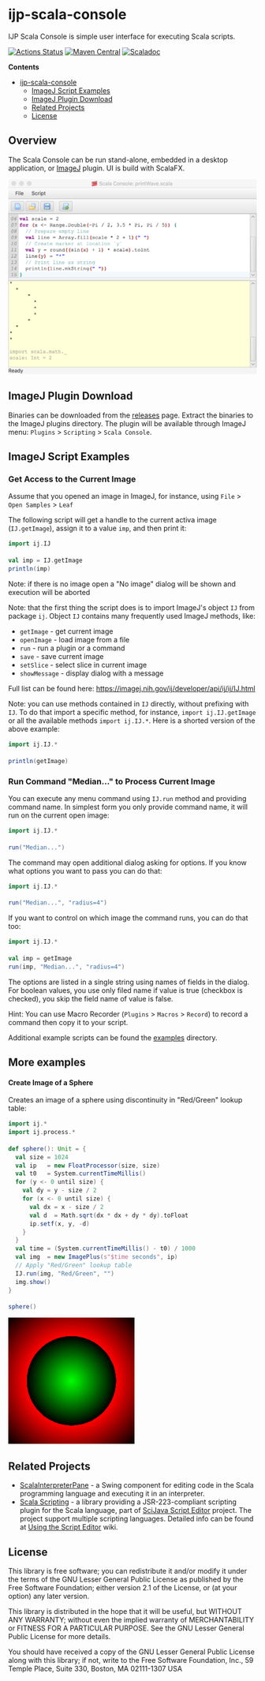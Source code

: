 ijp-scala-console
=================

IJP Scala Console is simple user interface for executing Scala scripts.

[![Actions Status](https://github.com/ij-plugins/ijp-scala-console/workflows/Scala%20CI/badge.svg)](https://github.com/ij-plugins/scala-console/actions)
[![Maven Central](https://maven-badges.herokuapp.com/maven-central/net.sf.ij-plugins/scala-console_3/badge.svg)](https://maven-badges.herokuapp.com/maven-central/net.sf.ij-plugins/scala-console_3)
[![Scaladoc](https://javadoc.io/badge2/net.sf.ij-plugins/scala-console_3/scaladoc.svg)](https://javadoc.io/doc/net.sf.ij-plugins/scala-console_3)

**Contents**

<!-- TOC -->

* [ijp-scala-console](#ijp-scala-console)
    * [ImageJ Script Examples](#imagej-script-examples)
    * [ImageJ Plugin Download](#imagej-plugin-download)
    * [Related Projects](#related-projects)
    * [License](#license)

<!-- TOC -->

Overview
--------

The Scala Console can be run stand-alone, embedded in a desktop application, or [ImageJ] plugin. UI is build with
ScalaFX.

![Screenshot](docs/images/Scala-Console-2_screenshot.png)

ImageJ Plugin Download
----------------------

Binaries can be downloaded from the [releases] page. Extract the binaries to the ImageJ plugins directory. The plugin
will be available through ImageJ menu: `Plugins` > `Scripting` > `Scala Console`.

ImageJ Script Examples
----------------------

### Get Access to the Current Image

Assume that you opened an image in ImageJ, for instance, using `File` > `Open Samples` > `Leaf`

The following script will get a handle to the current activa image (`IJ.getImage`), assign it to a value `imp`, and then
print it:

```scala
import ij.IJ

val imp = IJ.getImage
println(imp)
```

Note: if there is no image open a "No image" dialog will be shown and execution will be aborted

Note: that the first thing the script does is to import ImageJ's object `IJ` from package `ij`. Object `IJ` contains
many
frequently used ImageJ methods, like:

* `getImage` - get current image
* `openImage` - load image from a file
* `run` - run a plugin or a command
* `save`  - save current image
* `setSlice` - select slice in current image
* `showMessage` - display dialog with a message

Full list can be found here: https://imagej.nih.gov/ij/developer/api/ij/ij/IJ.html

Note: you can use methods contained in `IJ` directly, without prefixing with `IJ`. To do that import a specific method,
for instance, `import ij.IJ.getImage` or all the available methods `import ij.IJ.*`. Here is a shorted version of the
above example:

```scala
import ij.IJ.*

println(getImage)
```

### Run Command "Median..." to Process Current Image

You can execute any menu command using `IJ.run` method and providing command name. In simplest form you only provide
command name, it will run on the current open image:

```scala
import ij.IJ.*

run("Median...")
```

The command may open additional dialog asking for options. If you know what options you want to pass you can do that:

```scala
import ij.IJ.*

run("Median...", "radius=4")
```

If you want to control on which image the command runs, you can do that too:

```scala
import ij.IJ.*

val imp = getImage
run(imp, "Median...", "radius=4")
```

The options are listed in a single string using names of fields in the dialog. 
For boolean values, you use only filed name if value is true (checkbox is checked), 
you skip the field name of value is false.

Hint: You can use Macro Recorder (`Plugins` > `Macros` > `Record`) to record a command then copy it to your script.

Additional example scripts can be found the [examples] directory.

## More examples

#### Create Image of a Sphere

Creates an image of a sphere using discontinuity in "Red/Green" lookup table:

```scala
import ij.*
import ij.process.*

def sphere(): Unit = {
  val size = 1024
  val ip   = new FloatProcessor(size, size)
  val t0   = System.currentTimeMillis()
  for (y <- 0 until size) {
    val dy = y - size / 2
    for (x <- 0 until size) {
      val dx = x - size / 2
      val d  = Math.sqrt(dx * dx + dy * dy).toFloat
      ip.setf(x, y, -d)
    }
  }
  val time = (System.currentTimeMillis() - t0) / 1000
  val img  = new ImagePlus(s"$time seconds", ip)
  // Apply "Red/Green" lookup table
  IJ.run(img, "Red/Green", "")
  img.show()
}

sphere()
```
![example sphere](docs/images/example_sphere.png)

Related Projects
----------------

* [ScalaInterpreterPane] - a Swing component for editing code in the Scala programming language and executing it in an
  interpreter.
* [Scala Scripting](https://github.com/scijava/scripting-scala/) - a library providing a JSR-223-compliant scripting
  plugin for the Scala language, part of [SciJava Script Editor] project. The project support multiple scripting
  languages. Detailed info can be found at [Using the Script Editor](https://imagej.net/scripting/script-editor) wiki.

License
-------

This library is free software; you can redistribute it and/or
modify it under the terms of the GNU Lesser General Public
License as published by the Free Software Foundation; either
version 2.1 of the License, or (at your option) any later version.

This library is distributed in the hope that it will be useful,
but WITHOUT ANY WARRANTY; without even the implied warranty of
MERCHANTABILITY or FITNESS FOR A PARTICULAR PURPOSE. See the GNU
Lesser General Public License for more details.

You should have received a copy of the GNU Lesser General Public
License along with this library; if not, write to the Free Software
Foundation, Inc., 59 Temple Place, Suite 330, Boston, MA 02111-1307 USA


[ImageJ]: http://rsb.info.nih.gov/ij/

[examples]: https://github.com/ij-plugins/ijp-scala-console/tree/main/scala-console/examples

[releases]: https://github.com/ij-plugins/ijp-scala-console/releases

[ScalaInterpreterPane]: https://github.com/Sciss/ScalaInterpreterPane

[SciJava Script Editor]: https://github.com/scijava/script-editor